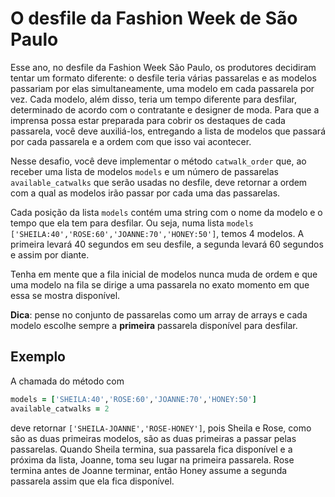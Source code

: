 # O desfile da Fashion Week de São Paulo

Esse ano, no desfile da Fashion Week São Paulo, os produtores decidiram tentar um 
formato diferente: o desfile teria várias passarelas e as
modelos passariam por elas simultaneamente, uma modelo em cada passarela por
vez. Cada modelo, além disso, teria um tempo diferente para desfilar,
determinado de acordo com o contratante e designer de moda. Para que a imprensa possa
estar preparada para cobrir os destaques de cada passarela, você deve
auxiliá-los, entregando a lista de modelos que passará por cada passarela e a
ordem com que isso vai acontecer.

Nesse desafio, você deve implementar o método `catwalk_order` que, ao receber
uma lista de modelos `models` e um número de passarelas `available_catwalks` que
serão usadas no desfile, deve retornar a ordem com a qual as modelos irão passar
por cada uma das passarelas.

Cada posição da lista `models` contém uma string com o nome da modelo e o tempo
que ela tem para desfilar. Ou seja, numa lista `models`
`['SHEILA:40','ROSE:60','JOANNE:70','HONEY:50']`, temos 4 modelos. A primeira
levará 40 segundos em seu desfile, a segunda levará 60 segundos e assim por
diante.

Tenha em mente que a fila inicial de modelos nunca muda de ordem e que uma modelo na
fila se dirige a uma passarela no exato momento em que essa se mostra
disponível.

**Dica**: pense no conjunto de passarelas como um array de arrays e cada modelo escolhe
sempre a **primeira** passarela disponível para desfilar.

## Exemplo

A chamada do método com

```ruby
models = ['SHEILA:40','ROSE:60','JOANNE:70','HONEY:50']
available_catwalks = 2
```

deve retornar `['SHEILA-JOANNE','ROSE-HONEY']`, pois Sheila e Rose, como são as
duas primeiras modelos, são as duas primeiras a passar pelas passarelas. Quando
Sheila termina, sua passarela fica disponível e a próxima da lista, Joanne, toma
seu lugar na primeira passarela. Rose termina antes de Joanne terminar, então
Honey assume a segunda passarela assim que ela fica disponível.
